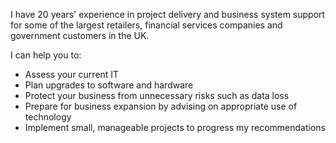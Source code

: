I have 20 years' experience in project delivery and business system support
for some of the largest retailers, financial services companies and government
customers in the UK.

I can help you to:

* Assess your current IT
* Plan upgrades to software and hardware
* Protect your business from unnecessary risks such as data loss
* Prepare for business expansion by advising on appropriate use of technology
* Implement small, manageable projects to progress my recommendations

<!-- After our first meeting I will prepare a brief report documenting your current
systems, business aspirations and a series of findings and recommendations.

I also offer on-call support for system problems to keep your business up and
running. -->
